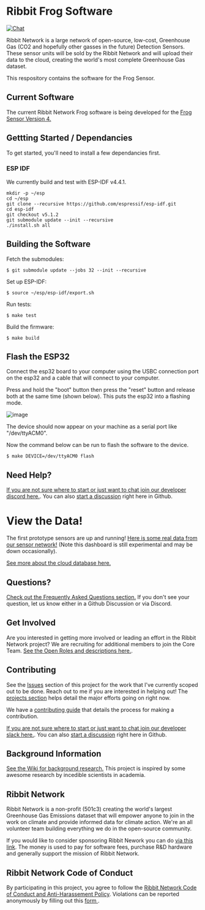 # Ribbit Frog Software
[![Chat](https://img.shields.io/discord/870113194289532969.svg?style=flat-square&colorB=758ED3)](https://discord.gg/vq8PkDb2TC)

Ribbit Network is a large network of open-source, low-cost, Greenhouse Gas (CO2 and hopefully other gasses in the future) Detection Sensors. These sensor units will be sold by the Ribbit Network and will upload their data to the cloud, creating the world's most complete Greenhouse Gas dataset.

This respository contains the software for the Frog Sensor.


## Current Software

The current Ribbit Network Frog software is being developed for the [Frog Sensor Version 4.](https://github.com/Ribbit-Network/ribbit-network-frog-hardware)

## Gettting Started / Dependancies
To get started, you'll need to install a few dependancies first.

### ESP IDF

We currently build and test with ESP-IDF v4.4.1.

```shell
mkdir -p ~/esp
cd ~/esp
git clone --recursive https://github.com/espressif/esp-idf.git
cd esp-idf
git checkout v5.1.2
git submodule update --init --recursive
./install.sh all
```

## Building the Software

Fetch the submodules:

```shell
$ git submodule update --jobs 32 --init --recursive
```

Set up ESP-IDF:

```shell
$ source ~/esp/esp-idf/export.sh
```

Run tests:

```shell
$ make test
```

Build the firmware:

```shell
$ make build
```

## Flash the ESP32

Connect the esp32 board to your computer using the USBC connection port on the esp32 and a cable that will connect to your computer.

Press and hold the "boot" button then press the "reset" button and release both at the same time (shown below). This puts the esp32 into a flashing mode.

![image](https://github.com/Ribbit-Network/ribbit-network-frog-software/assets/2559382/046c0e77-cf4e-4546-bbd3-f41e9f136bc7)

The device should now appear on your machine as a serial port like "/dev/ttyACM0".

Now the command below can be run to flash the software to the device.

```shell
$ make DEVICE=/dev/ttyACM0 flash
```

## Need Help?
[If you are not sure where to start or just want to chat join our developer discord here.](https://discord.gg/vq8PkDb2TC). You can also [start a discussion](https://github.com/Ribbit-Network/ribbit-network-frog-sensor/discussions) right here in Github.

# View the Data!
The first prototype sensors are up and running! [Here is some real data from our sensor network!](https://dashboard.ribbitnetwork.org/) (Note this dashboard is still experimental and may be down occasionally).

[See more about the cloud database here.](https://github.com/Ribbit-Network/ribbit-network-dashboard)

## Questions?
[Check out the Frequently Asked Questions section.](https://github.com/Ribbit-Network/ribbit-network-faq) If you don't see your question, let us know either in a Github Discussion or via Discord.

## Get Involved
Are you interested in getting more involved or leading an effort in the Ribbit Network project? We are recruiting for additional members to join the Core Team. [See the Open Roles and descriptions here.](https://ribbitnetwork.notion.site/Core-Team-Role-Postings-105df298e0634f179f8f063c01708069).

## Contributing
See the [Issues](https://github.com/keenanjohnson/ghg-gas-cloud/issues) section of this project for the work that I've currently scoped out to be done. Reach out to me if you are interested in helping out! The [projects section](https://github.com/Ribbit-Network/ribbit-network-frog-sensor/projects) helps detail the major efforts going on right now.

We have a [contributing guide](https://github.com/Ribbit-Network/ribbit-network-frog-sensor/blob/main/CONTRIBUTING.md) that details the process for making a contribution.

[If you are not sure where to start or just want to chat join our developer slack here.](https://join.slack.com/t/ribbitnetworkgroup/shared_invite/zt-2vxvbo7ld-S36SgfDiev~ZQ2zvp03FOg). You can also [start a discussion](https://github.com/Ribbit-Network/ribbit-network-frog-software/discussions) right here in Github.

## Background Information
[See the Wiki for background research.](https://github.com/Ribbit-Network/ribbit-network-frog-sensor/blob/main/wiki/Background-Research.md) This project is inspired by some awesome research by incedible scientists in academia.

## Ribbit Network
Ribbit Network is a non-profit (501c3) creating the world's largest Greenhouse Gas Emissions dataset that will empower anyone to join in the work on climate and provide informed data for climate action. We're an all volunteer team building everything we do in the open-source community.

If you would like to consider sponsoring Ribbit Nework you can do [via this link](https://givebutter.com/ribbitnetwork). The money is used to pay for software fees, purchase R&D hardware and generally support the mission of Ribbit Network.

## Ribbit Network Code of Conduct
By participating in this project, you agree to follow the <a href="https://ribbitnetwork.notion.site/Ribbit-Network-Code-of-Conduct-and-anti-harassment-policy-cc998ef83e7d4ae7abc95508ee6f2b0d">Ribbit Network Code of Conduct and Anti-Harassement Policy</a>.
Violations can be reported anonymously by filling out this <a href="https://docs.google.com/forms/d/e/1FAIpQLSemQSAER8az1lNGoWkL1udsv6O8oPc1WQ3dvQ0b9fJSSMeetQ/viewform"> form </a>. 
